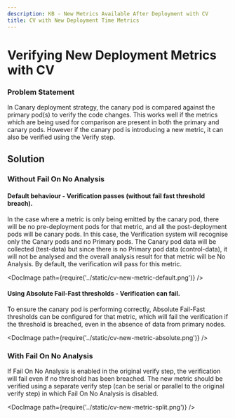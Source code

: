 ```yaml
---
description: KB - New Metrics Available After Deployment with CV
title: CV with New Deployment Time Metrics 
---
```


# Verifying New Deployment Metrics with CV

### Problem Statement

In Canary deployment strategy, the canary pod is compared against the primary pod(s) to verify the code changes. This works well if the metrics which are being used for comparison are present in both the primary and canary pods. However if the canary pod is introducing a new metric, it can also be verified using the Verify step. 

## Solution

### Without Fail On No Analysis

#### Default behaviour - Verification passes (without fail fast threshold breach).

In the case where a metric is only being emitted by the canary pod, there will be no pre-deployment pods for that metric, and all the post-deployment pods will be canary pods. In this case, the Verification system will recognise only the Canary pods and no Primary pods. The Canary pod data will be collected (test-data) but since there is no Primary pod data (control-data), it will not be analysed and the overall analysis result for that metric will be No Analysis. By default, the verification will pass for this metric.

<DocImage path={require('../static/cv-new-metric-default.png')} />

#### Using Absolute Fail-Fast thresholds - Verification can fail.

To ensure the canary pod is performing correctly, Absolute Fail-Fast thresholds can be configured for that metric, which will fail the verification if the threshold is breached, even in the absence of data from primary nodes.


<DocImage path={require('../static/cv-new-metric-absolute.png')} />

### With Fail On No Analysis

If Fail On No Analysis is enabled in the original verify step, the verification will fail even if no threshold has been breached. The new metric should be verified using a separate verify step (can be serial or parallel to the original verify step) in which Fail On No Analysis is disabled.

<DocImage path={require('../static/cv-new-metric-split.png')} />
